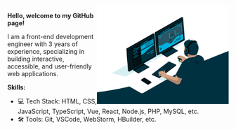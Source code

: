 <img align="right" src="https://github.com/i-shl/i-shl/blob/main/code.gif" width="300" alt="code">

**Hello, welcome to my GitHub page!**

I am a front-end development engineer with 3 years of experience, specializing in building interactive, accessible, and user-friendly web applications.

**Skills:**

* 💻 Tech Stack: HTML, CSS, JavaScript, TypeScript, Vue, React, Node.js, PHP, MySQL, etc.
* 🛠️ Tools: Git, VSCode, WebStorm, HBuilder, etc.
